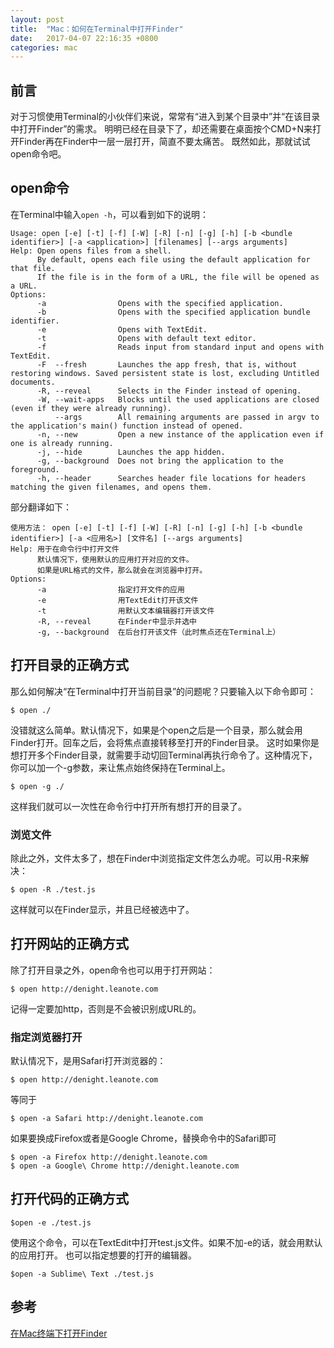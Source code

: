```yaml
---
layout: post
title:  "Mac：如何在Terminal中打开Finder"
date:   2017-04-07 22:16:35 +0800
categories: mac
---
```

## 前言
对于习惯使用Terminal的小伙伴们来说，常常有“进入到某个目录中”并“在该目录中打开Finder”的需求。
明明已经在目录下了，却还需要在桌面按个CMD+N来打开Finder再在Finder中一层一层打开，简直不要太痛苦。
既然如此，那就试试open命令吧。
## open命令
在Terminal中输入`open -h`，可以看到如下的说明：


	Usage: open [-e] [-t] [-f] [-W] [-R] [-n] [-g] [-h] [-b <bundle identifier>] [-a <application>] [filenames] [--args arguments]
	Help: Open opens files from a shell.
	      By default, opens each file using the default application for that file.  
	      If the file is in the form of a URL, the file will be opened as a URL.
	Options: 
	      -a                Opens with the specified application.
	      -b                Opens with the specified application bundle identifier.
	      -e                Opens with TextEdit.
	      -t                Opens with default text editor.
	      -f                Reads input from standard input and opens with TextEdit.
	      -F  --fresh       Launches the app fresh, that is, without restoring windows. Saved persistent state is lost, excluding Untitled documents.
	      -R, --reveal      Selects in the Finder instead of opening.
	      -W, --wait-apps   Blocks until the used applications are closed (even if they were already running).
	          --args        All remaining arguments are passed in argv to the application's main() function instead of opened.
	      -n, --new         Open a new instance of the application even if one is already running.
	      -j, --hide        Launches the app hidden.
	      -g, --background  Does not bring the application to the foreground.
	      -h, --header      Searches header file locations for headers matching the given filenames, and opens them.


部分翻译如下：


	使用方法： open [-e] [-t] [-f] [-W] [-R] [-n] [-g] [-h] [-b <bundle identifier>] [-a <应用名>] [文件名] [--args arguments]
	Help: 用于在命令行中打开文件
	      默认情况下，使用默认的应用打开对应的文件。
	      如果是URL格式的文件，那么就会在浏览器中打开。
	Options: 
	      -a                指定打开文件的应用
	      -e                用TextEdit打开该文件
	      -t                用默认文本编辑器打开该文件
	      -R, --reveal      在Finder中显示并选中
	      -g, --background  在后台打开该文件（此时焦点还在Terminal上）



## 打开目录的正确方式
那么如何解决“在Terminal中打开当前目录”的问题呢？只要输入以下命令即可：

    $ open ./

没错就这么简单。默认情况下，如果是个open之后是一个目录，那么就会用Finder打开。回车之后，会将焦点直接转移至打开的Finder目录。
这时如果你是想打开多个Finder目录，就需要手动切回Terminal再执行命令了。这种情况下，你可以加一个-g参数，来让焦点始终保持在Terminal上。

    $ open -g ./

这样我们就可以一次性在命令行中打开所有想打开的目录了。
### 浏览文件
除此之外，文件太多了，想在Finder中浏览指定文件怎么办呢。可以用-R来解决：

    $ open -R ./test.js

这样就可以在Finder显示，并且已经被选中了。
## 打开网站的正确方式
除了打开目录之外，open命令也可以用于打开网站：

    $ open http://denight.leanote.com

记得一定要加http，否则是不会被识别成URL的。
### 指定浏览器打开
默认情况下，是用Safari打开浏览器的：

    $ open http://denight.leanote.com

等同于

    $ open -a Safari http://denight.leanote.com

如果要换成Firefox或者是Google Chrome，替换命令中的Safari即可

    $ open -a Firefox http://denight.leanote.com
    $ open -a Google\ Chrome http://denight.leanote.com

## 打开代码的正确方式

    $open -e ./test.js

使用这个命令，可以在TextEdit中打开test.js文件。如果不加-e的话，就会用默认的应用打开。
也可以指定想要的打开的编辑器。

    $open -a Sublime\ Text ./test.js


## 参考
[在Mac终端下打开Finder](http://ju.outofmemory.cn/entry/75555)
